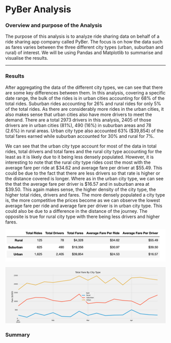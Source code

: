 # PyBer Analysis

### Overview and purpose of the Analysis

The purpose of this analysis is to analyze ride sharing data on behalf of a ride sharing app company called PyBer. The focus is on how the data such as fares varies between the three different city types (urban, suburban and rural) of interest. We will be using Pandas and Matplotlib to summarise and visualise the results. 

----

### Results

After aggregating the data of the different city types, we can see that there are some key differences between them. In this analysis, covering a specific date range, the bulk of the rides is in urban cities accounting for 68% of the total rides. Suburban rides accounting for 26% and rural rides for only 5% of the total rides. As there are considerably more rides in the urban cities, it also makes sense that urban cities also have more drivers to meet the demand. There are a total 2973 drivers in this analysis, 2405 of those drivers are in urban cities (81%), 490 (16%) in suburban areas and 78 (2.6%) in rural areas. Urban city type also accounted 63% ($39,854) of the total fares earned while suburban accounted for 30% and rural for 7%. 

We can see that the urban city type account for most of the data in total rides, total drivers and total fares and the rural city type accounting for the least as it is likely due to it being less densely populated. However, it is interesting to note that the rural city type rides cost the most with the average fare per ride at $34.62 and average fare per driver at $55.49. This could be due to the fact that there are less drivers so that rate is higher or the distance covered is longer. Where as in the urban city type, we can see the that the average fare per driver is $16.57 and in suburban area at $39.50. This again makes sense, the higher density of the city type, the higher total rides, drivers and fares. The more densely populated a city type is, the more competitive the prices become as we can observe the lowest average fare per ride and average fare per driver is in urban city type. This could also be due to a difference in the distance of the journey. The opposite is true for rural city type with there being less drivers and higher fares.

![Summary of dataframe](https://github.com/YanLuong/PyBer_Analysis/blob/main/Resources/Summary%20DataFrame.png)




![Total weekly fares by type](https://github.com/YanLuong/PyBer_Analysis/blob/main/analysis/PyBer_fare_summary.png)


### Summary


